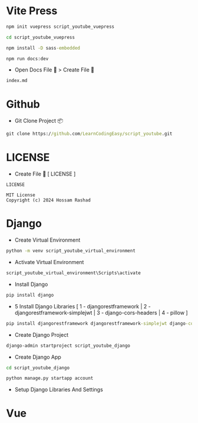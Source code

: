 
# Vite Press

```cmd
npm init vuepress script_youtube_vuepress
```

```cmd
cd script_youtube_vuepress
```

```cmd
npm install -D sass-embedded
```

```cmd
npm run docs:dev
```
* Open Docs File 📁 > Create File 📁
```
index.md
```
# Github
* Git Clone Project 📦
```cmd
git clone https://github.com/LearnCodingEasy/script_youtube.git
```

# LICENSE
* Create File 📝 [ LICENSE ]
```text
LICENSE
```
```text
MIT License
Copyright (c) 2024 Hossam Rashad
```


# Django
* Create Virtual Environment
```cmd
python -m venv script_youtube_virtual_environment
```
* Activate Virtual Environment
```cmd
script_youtube_virtual_environment\Scripts\activate
```
* Install Django
```cmd
pip install django
```
* 5 Install Django Libraries 
[ 
1 - djangorestframework | 
2 - djangorestframework-simplejwt | 
3 - django-cors-headers | 
4 - pillow 
]
```cmd
pip install djangorestframework djangorestframework-simplejwt django-cors-headers pillow
```
* Create Django Project
```cmd
django-admin startproject script_youtube_django
```
* Create Django App
```cmd
cd script_youtube_django
```
```cmd
python manage.py startapp account
```
* Setup Django Libraries And Settings
# Vue
```cmd
```